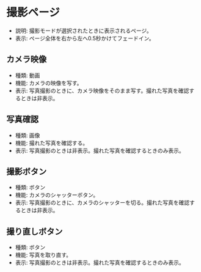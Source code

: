 # 撮影ページ
- 説明: 撮影モードが選択されたときに表示されるページ。
- 表示: ページ全体を右から左へ0.5秒かけてフェードイン。

## カメラ映像
- 種類: 動画
- 機能: カメラの映像を写す。
- 表示: 写真撮影のときに、カメラ映像をそのまま写す。撮れた写真を確認するときは非表示。

## 写真確認
- 種類: 画像
- 機能: 撮れた写真を確認する。
- 表示: 写真撮影のときは非表示。撮れた写真を確認するときのみ表示。

## 撮影ボタン
- 種類: ボタン
- 機能: カメラのシャッターボタン。
- 表示: 写真撮影のときに、カメラのシャッターを切る。撮れた写真を確認するときは非表示。

## 撮り直しボタン
- 種類: ボタン
- 機能: 写真を取り直す。
- 表示: 写真撮影のときは非表示。撮れた写真を確認するときのみ表示。